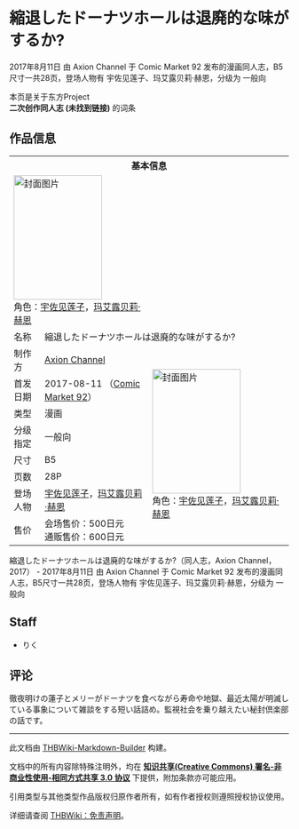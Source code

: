 # 縮退したドーナツホールは退廃的な味がするか?

<!-- source html: G:\repos\THBWiki-Markdown-Builder\THBWikiMarkdown\Temp\main\2\25\ns0%3A%E7%B8%AE%E9%80%80%E3%81%97%E3%81%9F%E3%83%89%E3%83%BC%E3%83%8A%E3%83%84%E3%83%9B%E3%83%BC%E3%83%AB%E3%81%AF%E9%80%80%E5%BB%83%E7%9A%84%E3%81%AA%E5%91%B3%E3%81%8C%E3%81%99%E3%82%8B%E3%81%8B%3F.html -->

2017年8月11日 由 Axion Channel 于 Comic Market 92 发布的漫画同人志，B5尺寸一共28页，登场人物有 宇佐见莲子、玛艾露贝莉·赫恩，分级为 一般向

本页是关于东方Project  
 **二次创作同人志 (未找到链接)** 的词条

## 作品信息

<table><tbody><tr><th colspan="3">基本信息</th></tr><tr><td class="cover-artwork-mobile" colspan="2"><a href="./文件-縮退したドーナツホールは退廃的な味がするか-封面.jpg.md" class="image" title="封面图片"><img alt="封面图片" src="https://upload.thwiki.cc/thumb/5/55/%E7%B8%AE%E9%80%80%E3%81%97%E3%81%9F%E3%83%89%E3%83%BC%E3%83%8A%E3%83%84%E3%83%9B%E3%83%BC%E3%83%AB%E3%81%AF%E9%80%80%E5%BB%83%E7%9A%84%E3%81%AA%E5%91%B3%E3%81%8C%E3%81%99%E3%82%8B%E3%81%8B%3F%E5%B0%81%E9%9D%A2.jpg/159px-%E7%B8%AE%E9%80%80%E3%81%97%E3%81%9F%E3%83%89%E3%83%BC%E3%83%8A%E3%83%84%E3%83%9B%E3%83%BC%E3%83%AB%E3%81%AF%E9%80%80%E5%BB%83%E7%9A%84%E3%81%AA%E5%91%B3%E3%81%8C%E3%81%99%E3%82%8B%E3%81%8B%3F%E5%B0%81%E9%9D%A2.jpg" decoding="async" loading="lazy" width="159" height="224" srcset="https://upload.thwiki.cc/thumb/5/55/%E7%B8%AE%E9%80%80%E3%81%97%E3%81%9F%E3%83%89%E3%83%BC%E3%83%8A%E3%83%84%E3%83%9B%E3%83%BC%E3%83%AB%E3%81%AF%E9%80%80%E5%BB%83%E7%9A%84%E3%81%AA%E5%91%B3%E3%81%8C%E3%81%99%E3%82%8B%E3%81%8B%3F%E5%B0%81%E9%9D%A2.jpg/238px-%E7%B8%AE%E9%80%80%E3%81%97%E3%81%9F%E3%83%89%E3%83%BC%E3%83%8A%E3%83%84%E3%83%9B%E3%83%BC%E3%83%AB%E3%81%AF%E9%80%80%E5%BB%83%E7%9A%84%E3%81%AA%E5%91%B3%E3%81%8C%E3%81%99%E3%82%8B%E3%81%8B%3F%E5%B0%81%E9%9D%A2.jpg 1.5x, https://upload.thwiki.cc/thumb/5/55/%E7%B8%AE%E9%80%80%E3%81%97%E3%81%9F%E3%83%89%E3%83%BC%E3%83%8A%E3%83%84%E3%83%9B%E3%83%BC%E3%83%AB%E3%81%AF%E9%80%80%E5%BB%83%E7%9A%84%E3%81%AA%E5%91%B3%E3%81%8C%E3%81%99%E3%82%8B%E3%81%8B%3F%E5%B0%81%E9%9D%A2.jpg/317px-%E7%B8%AE%E9%80%80%E3%81%97%E3%81%9F%E3%83%89%E3%83%BC%E3%83%8A%E3%83%84%E3%83%9B%E3%83%BC%E3%83%AB%E3%81%AF%E9%80%80%E5%BB%83%E7%9A%84%E3%81%AA%E5%91%B3%E3%81%8C%E3%81%99%E3%82%8B%E3%81%8B%3F%E5%B0%81%E9%9D%A2.jpg 2x" data-file-width="425" data-file-height="600"></a><div class="cover-char">角色：<a href="./宇佐见莲子.md" title="宇佐见莲子">宇佐见莲子</a>，<a href="./玛艾露贝莉·赫恩.md" title="玛艾露贝莉·赫恩">玛艾露贝莉·赫恩</a></div></td>
</tr><tr><td class="label">名称</td><td colspan="2"> 縮退したドーナツホールは退廃的な味がするか? </td></tr><tr><td class="label">制作方</td><td><a href="./Axion_Channel.md" title="Axion Channel">Axion Channel</a></td><td class="cover-artwork" rowspan="8" style="min-width:224px;"><a href="./文件-縮退したドーナツホールは退廃的な味がするか-封面.jpg.md" class="image" title="封面图片"><img alt="封面图片" src="https://upload.thwiki.cc/thumb/5/55/%E7%B8%AE%E9%80%80%E3%81%97%E3%81%9F%E3%83%89%E3%83%BC%E3%83%8A%E3%83%84%E3%83%9B%E3%83%BC%E3%83%AB%E3%81%AF%E9%80%80%E5%BB%83%E7%9A%84%E3%81%AA%E5%91%B3%E3%81%8C%E3%81%99%E3%82%8B%E3%81%8B%3F%E5%B0%81%E9%9D%A2.jpg/159px-%E7%B8%AE%E9%80%80%E3%81%97%E3%81%9F%E3%83%89%E3%83%BC%E3%83%8A%E3%83%84%E3%83%9B%E3%83%BC%E3%83%AB%E3%81%AF%E9%80%80%E5%BB%83%E7%9A%84%E3%81%AA%E5%91%B3%E3%81%8C%E3%81%99%E3%82%8B%E3%81%8B%3F%E5%B0%81%E9%9D%A2.jpg" decoding="async" loading="lazy" width="159" height="224" srcset="https://upload.thwiki.cc/thumb/5/55/%E7%B8%AE%E9%80%80%E3%81%97%E3%81%9F%E3%83%89%E3%83%BC%E3%83%8A%E3%83%84%E3%83%9B%E3%83%BC%E3%83%AB%E3%81%AF%E9%80%80%E5%BB%83%E7%9A%84%E3%81%AA%E5%91%B3%E3%81%8C%E3%81%99%E3%82%8B%E3%81%8B%3F%E5%B0%81%E9%9D%A2.jpg/238px-%E7%B8%AE%E9%80%80%E3%81%97%E3%81%9F%E3%83%89%E3%83%BC%E3%83%8A%E3%83%84%E3%83%9B%E3%83%BC%E3%83%AB%E3%81%AF%E9%80%80%E5%BB%83%E7%9A%84%E3%81%AA%E5%91%B3%E3%81%8C%E3%81%99%E3%82%8B%E3%81%8B%3F%E5%B0%81%E9%9D%A2.jpg 1.5x, https://upload.thwiki.cc/thumb/5/55/%E7%B8%AE%E9%80%80%E3%81%97%E3%81%9F%E3%83%89%E3%83%BC%E3%83%8A%E3%83%84%E3%83%9B%E3%83%BC%E3%83%AB%E3%81%AF%E9%80%80%E5%BB%83%E7%9A%84%E3%81%AA%E5%91%B3%E3%81%8C%E3%81%99%E3%82%8B%E3%81%8B%3F%E5%B0%81%E9%9D%A2.jpg/317px-%E7%B8%AE%E9%80%80%E3%81%97%E3%81%9F%E3%83%89%E3%83%BC%E3%83%8A%E3%83%84%E3%83%9B%E3%83%BC%E3%83%AB%E3%81%AF%E9%80%80%E5%BB%83%E7%9A%84%E3%81%AA%E5%91%B3%E3%81%8C%E3%81%99%E3%82%8B%E3%81%8B%3F%E5%B0%81%E9%9D%A2.jpg 2x" data-file-width="425" data-file-height="600"></a><div class="cover-char">角色：<a href="./宇佐见莲子.md" title="宇佐见莲子">宇佐见莲子</a>，<a href="./玛艾露贝莉·赫恩.md" title="玛艾露贝莉·赫恩">玛艾露贝莉·赫恩</a></div></td>
</tr><tr><td class="label">首发日期</td><td>2017-08-11&#160;（<a href="/展会作品列表?e=Comic+Market%2392">Comic Market 92</a>）</td></tr><tr><td class="label">类型</td><td>漫画</td></tr><tr><td class="label">分级指定</td><td>一般向</td></tr><tr><td class="label">尺寸</td><td>B5</td></tr><tr><td class="label">页数</td><td>28P</td></tr><tr><td class="label">登场人物</td><td><a href="./宇佐见莲子.md" title="宇佐见莲子">宇佐见莲子</a>，<a href="./玛艾露贝莉·赫恩.md" title="玛艾露贝莉·赫恩">玛艾露贝莉·赫恩</a></td></tr><tr><td class="label">售价</td><td>会场售价：500日元<br>通贩售价：600日元</td></tr></tbody></table>

縮退したドーナツホールは退廃的な味がするか?（同人志，Axion Channel，2017） - 2017年8月11日 由 Axion Channel 于 Comic Market 92 发布的漫画同人志，B5尺寸一共28页，登场人物有 宇佐见莲子、玛艾露贝莉·赫恩，分级为 一般向

## Staff
- りく


## 评论
  
徹夜明けの蓮子とメリーがドーナツを食べながら寿命や地獄、最近太陽が明滅している事象について雑談をする短い話詰め。監視社会を乗り越えたい秘封倶楽部の話です。
  
  
  

  





---

此文档由 [THBWiki-Markdown-Builder](https://github.com/Delsin-Yu/THBWiki-Markdown-Builder) 构建。

文档中的所有内容除特殊注明外，均在 [**知识共享(Creative Commons) 署名-非商业性使用-相同方式共享 3.0 协议**](https://creativecommons.org/licenses/by-sa/3.0/deed.zh-hans) 下提供，附加条款亦可能应用。

引用类型与其他类型作品版权归原作者所有，如有作者授权则遵照授权协议使用。

详细请查阅 [THBWiki：免责声明](https://thbwiki.cc/THBWiki:%E5%85%8D%E8%B4%A3%E5%A3%B0%E6%98%8E)。

